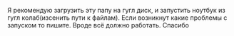 Я рекомендую загрузить эту папу на гугл диск, и запустить ноутбук из гугл колаб(изсенить пути к файлам). 
Если возникнут какие проблемы с запуском то пишите. Вроде всё должно работать. Спасибо 
 
